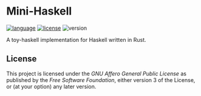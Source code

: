 # Mini-Haskell

[![language](https://img.shields.io/badge/language-Rust-red)](https://www.rust-lang.org/)
[![license](https://img.shields.io/badge/License-AGPL--v3.0-blueviolet)](https://www.gnu.org/licenses/agpl-3.0.html)
![version](https://img.shields.io/badge/WIP-0.1-yellow)

A toy-haskell implementation for Haskell written in Rust.

## License

This project is licensed under the _GNU Affero General Public License_ as published by the _Free Software Foundation_, either version 3 of the License, or (at your option) any later version.
